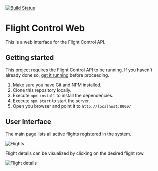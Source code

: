 [![Build Status](https://travis-ci.org/djoca/flight-control-web.svg?branch=post-26-12-2017-updates)](https://travis-ci.org/djoca/flight-control-web)

# Flight Control Web

This is a web interface for the Flight Control API.

## Getting started

This project requires the Flight Control API to be running. If you haven't already done so, [get it running](https://github.com/djoca/flight-control-api) before proceeding.

1. Make sure you have Git and NPM installed.
2. Clone this repository locally.
3. Execute `npm install` to install the dependencies.
4. Execute `npm start` to start the server.
5. Open you browser and point it to `http://localhost:8000/`

## User Interface

The main page lists all active flights registered in the system.

![Flights](https://djoca.github.io/img/flight-control-web/flights.jpg)

Flight details can be visualized by clicking on the desired flight row.

![Flight details](https://djoca.github.io/img/flight-control-web/flight-details.jpg)

